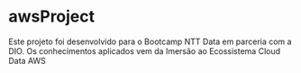 # awsProject
Este projeto foi desenvolvido para o Bootcamp NTT Data em parceria com a DIO.
Os conhecimentos aplicados vem da Imersão ao Ecossistema Cloud Data AWS
